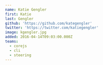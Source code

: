 ```yaml
---
name: Katie Gengler
first: Katie
last: Gengler
github: 'https://github.com/kategengler'
twitter: 'https://twitter.com/katiegengler'
image: kgengler.jpg
added: 2016-04-14T09:03:00.000Z
teams:
  - corejs
  - cli
  - steering
---
```

